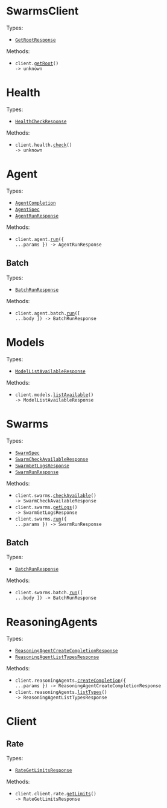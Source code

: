 # SwarmsClient

Types:

- <code><a href="./src/resources/top-level.ts">GetRootResponse</a></code>

Methods:

- <code title="get /">client.<a href="./src/index.ts">getRoot</a>() -> unknown</code>

# Health

Types:

- <code><a href="./src/resources/health.ts">HealthCheckResponse</a></code>

Methods:

- <code title="get /health">client.health.<a href="./src/resources/health.ts">check</a>() -> unknown</code>

# Agent

Types:

- <code><a href="./src/resources/agent/agent.ts">AgentCompletion</a></code>
- <code><a href="./src/resources/agent/agent.ts">AgentSpec</a></code>
- <code><a href="./src/resources/agent/agent.ts">AgentRunResponse</a></code>

Methods:

- <code title="post /v1/agent/completions">client.agent.<a href="./src/resources/agent/agent.ts">run</a>({ ...params }) -> AgentRunResponse</code>

## Batch

Types:

- <code><a href="./src/resources/agent/batch.ts">BatchRunResponse</a></code>

Methods:

- <code title="post /v1/agent/batch/completions">client.agent.batch.<a href="./src/resources/agent/batch.ts">run</a>([ ...body ]) -> BatchRunResponse</code>

# Models

Types:

- <code><a href="./src/resources/models.ts">ModelListAvailableResponse</a></code>

Methods:

- <code title="get /v1/models/available">client.models.<a href="./src/resources/models.ts">listAvailable</a>() -> ModelListAvailableResponse</code>

# Swarms

Types:

- <code><a href="./src/resources/swarms/swarms.ts">SwarmSpec</a></code>
- <code><a href="./src/resources/swarms/swarms.ts">SwarmCheckAvailableResponse</a></code>
- <code><a href="./src/resources/swarms/swarms.ts">SwarmGetLogsResponse</a></code>
- <code><a href="./src/resources/swarms/swarms.ts">SwarmRunResponse</a></code>

Methods:

- <code title="get /v1/swarms/available">client.swarms.<a href="./src/resources/swarms/swarms.ts">checkAvailable</a>() -> SwarmCheckAvailableResponse</code>
- <code title="get /v1/swarm/logs">client.swarms.<a href="./src/resources/swarms/swarms.ts">getLogs</a>() -> SwarmGetLogsResponse</code>
- <code title="post /v1/swarm/completions">client.swarms.<a href="./src/resources/swarms/swarms.ts">run</a>({ ...params }) -> SwarmRunResponse</code>

## Batch

Types:

- <code><a href="./src/resources/swarms/batch.ts">BatchRunResponse</a></code>

Methods:

- <code title="post /v1/swarm/batch/completions">client.swarms.batch.<a href="./src/resources/swarms/batch.ts">run</a>([ ...body ]) -> BatchRunResponse</code>

# ReasoningAgents

Types:

- <code><a href="./src/resources/reasoning-agents.ts">ReasoningAgentCreateCompletionResponse</a></code>
- <code><a href="./src/resources/reasoning-agents.ts">ReasoningAgentListTypesResponse</a></code>

Methods:

- <code title="post /v1/reasoning-agent/completions">client.reasoningAgents.<a href="./src/resources/reasoning-agents.ts">createCompletion</a>({ ...params }) -> ReasoningAgentCreateCompletionResponse</code>
- <code title="get /v1/reasoning-agent/types">client.reasoningAgents.<a href="./src/resources/reasoning-agents.ts">listTypes</a>() -> ReasoningAgentListTypesResponse</code>

# Client

## Rate

Types:

- <code><a href="./src/resources/client/rate.ts">RateGetLimitsResponse</a></code>

Methods:

- <code title="get /v1/rate/limits">client.client.rate.<a href="./src/resources/client/rate.ts">getLimits</a>() -> RateGetLimitsResponse</code>

